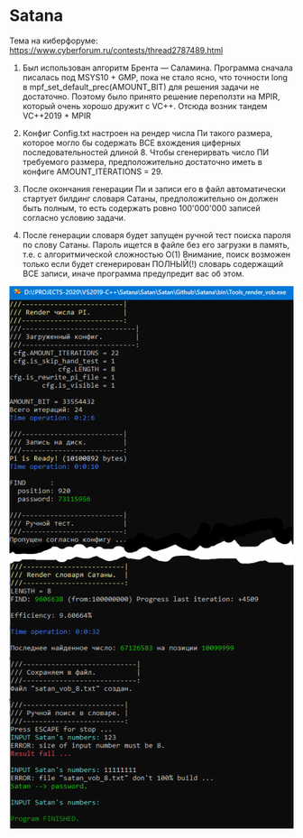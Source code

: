 # Satana

Тема на киберфоруме:
https://www.cyberforum.ru/contests/thread2787489.html
 
1. Был использован алгоритм Брента — Саламина. Программа сначала писалась под MSYS10 + GMP, пока не стало ясно, что точности long в mpf_set_default_prec(AMOUNT_BIT) для решения задачи не достаточно. Поэтому было принято решение переползти на MPIR, который очень хорошо дружит с VC++. Отсюда возник тандем VC++2019 + MPIR

2. Конфиг Config.txt настроен на рендер числа Пи такого размера, которое могло бы содержать ВСЕ вхождения циферных последовательностей длиной 8. Чтобы сгенерирвать число ПИ требуемого размера,
предположительно достаточно иметь в конфиге AMOUNT_ITERATIONS  = 29.

3. После окончания генерации Пи и записи его в файл автоматичеcки стартует билдинг словаря Сатаны, предположительно он должен быть полным, то есть содержать ровно 100'000'000 записей согласно условию задачи.

4. После генерации словаря будет запущен ручной тест поиска пароля по слову Сатаны. Пароль ищется в файле без его загрузки в память, т.е. с алгоритмической сложностью O(1) Внимание, поиск возможен только если будет сгенерирован ПОЛНЫЙ(!) словарь содержащий ВСЕ записи, иначе программа предупредит вас об этом.

![Screenshot in game 1](./screenshot_01.png)
![Screenshot in game 1](./screenshot_02.png)
